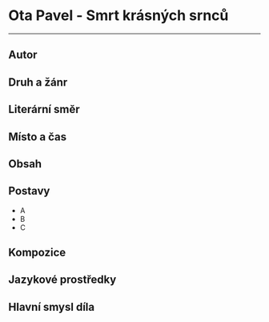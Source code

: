 # Ota Pavel - Smrt krásných srnců 

----------

## Autor

## Druh a žánr

## Literární směr

## Místo a čas

## Obsah

## Postavy

 - A
 - B
 - C

## Kompozice

## Jazykové prostředky

## Hlavní smysl díla
